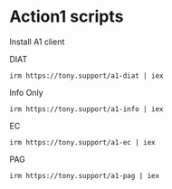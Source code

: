 # Action1 scripts

Install A1 client

DIAT

	irm https://tony.support/a1-diat | iex

Info Only

	irm https://tony.support/a1-info | iex

EC

	irm https://tony.support/a1-ec | iex

PAG

 	irm https://tony.support/a1-pag | iex
